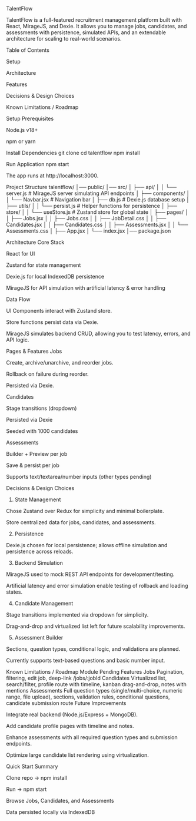 TalentFlow

TalentFlow is a full-featured recruitment management platform built with React, MirageJS, and Dexie. It allows you to manage jobs, candidates, and assessments with persistence, simulated APIs, and an extendable architecture for scaling to real-world scenarios.

Table of Contents

Setup

Architecture

Features

Decisions & Design Choices

Known Limitations / Roadmap

Setup
Prerequisites

Node.js v18+

npm or yarn

Install Dependencies
git clone <repository-url>
cd talentflow
npm install

Run Application
npm start


The app runs at http://localhost:3000.

Project Structure
talentflow/
│── public/
│── src/
│   ├── api/
│   │   └── server.js            # MirageJS server simulating API endpoints
│   ├── components/
│   │   └── Navbar.jsx           # Navigation bar
│   ├── db.js                    # Dexie.js database setup
│   ├── utils/
│   │   └── persist.js           # Helper functions for persistence
│   ├── store/
│   │   └── useStore.js          # Zustand store for global state
│   ├── pages/
│   │   ├── Jobs.jsx
│   │   ├── Jobs.css
│   │   ├── JobDetail.css
│   │   ├── Candidates.jsx
│   │   ├── Candidates.css
│   │   ├── Assessments.jsx
│   │   └── Assessments.css
│   ├── App.jsx
│   └── index.jsx
│── package.json

Architecture
Core Stack

React for UI

Zustand for state management

Dexie.js for local IndexedDB persistence

MirageJS for API simulation with artificial latency & error handling

Data Flow

UI Components interact with Zustand store.

Store functions persist data via Dexie.

MirageJS simulates backend CRUD, allowing you to test latency, errors, and API logic.

Pages & Features
Jobs

Create, archive/unarchive, and reorder jobs.

Rollback on failure during reorder.

Persisted via Dexie.

Candidates

Stage transitions (dropdown)

Persisted via Dexie

Seeded with 1000 candidates

Assessments

Builder + Preview per job

Save & persist per job

Supports text/textarea/number inputs (other types pending)

Decisions & Design Choices
1. State Management

Chose Zustand over Redux for simplicity and minimal boilerplate.

Store centralized data for jobs, candidates, and assessments.

2. Persistence

Dexie.js chosen for local persistence; allows offline simulation and persistence across reloads.

3. Backend Simulation

MirageJS used to mock REST API endpoints for development/testing.

Artificial latency and error simulation enable testing of rollback and loading states.

4. Candidate Management

Stage transitions implemented via dropdown for simplicity.

Drag-and-drop and virtualized list left for future scalability improvements.

5. Assessment Builder

Sections, question types, conditional logic, and validations are planned.

Currently supports text-based questions and basic number input.

Known Limitations / Roadmap
Module	Pending Features
Jobs	Pagination, filtering, edit job, deep-link /jobs/:jobId
Candidates	Virtualized list, search/filter, profile route with timeline, kanban drag-and-drop, notes with mentions
Assessments	Full question types (single/multi-choice, numeric range, file upload), sections, validation rules, conditional questions, candidate submission route
Future Improvements

Integrate real backend (Node.js/Express + MongoDB).

Add candidate profile pages with timeline and notes.

Enhance assessments with all required question types and submission endpoints.

Optimize large candidate list rendering using virtualization.

Quick Start Summary

Clone repo → npm install

Run → npm start

Browse Jobs, Candidates, and Assessments

Data persisted locally via IndexedDB
